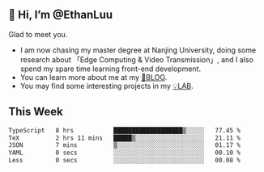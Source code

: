 ## 👋 Hi, I’m @EthanLuu

Glad to meet you.

- I am now chasing my master degree at Nanjing University, doing some research about 「Edge Computing & Video Transmission」, and I also spend my spare time learning front-end development.
- You can learn more about me at my [📝BLOG](https://blog.ethanloo.cn).
- You may find some interesting projects in my [💡LAB](https://lab.ethanloo.cn).

## This Week
<!--START_SECTION:waka-->

```txt
TypeScript   8 hrs           ███████████████████▒░░░░░   77.45 %
TeX          2 hrs 11 mins   █████▒░░░░░░░░░░░░░░░░░░░   21.11 %
JSON         7 mins          ▒░░░░░░░░░░░░░░░░░░░░░░░░   01.17 %
YAML         0 secs          ░░░░░░░░░░░░░░░░░░░░░░░░░   00.10 %
Less         0 secs          ░░░░░░░░░░░░░░░░░░░░░░░░░   00.08 %
```

<!--END_SECTION:waka-->
